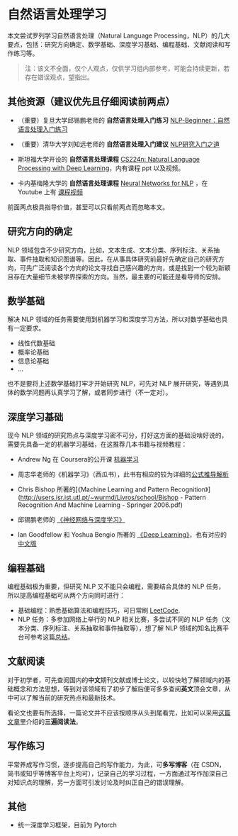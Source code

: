 # 自然语言处理学习

本文尝试罗列学习自然语言处理（Natural Language Processing，NLP）的几大要点，包括：研究方向确定、数学基础、深度学习基础、编程基础、文献阅读和写作练习等。

> 注：该文不全面，仅个人观点，仅供学习组内部参考，可能会持续更新，若存在错误观点，望指出。

## 其他资源（建议优先且仔细阅读前两点）

- （重要）复旦大学邱锡鹏老师的 **自然语言处理入门练习** [NLP-Beginner：自然语言处理入门练习](https://github.com/FudanNLP/nlp-beginner/blob/master/README.md)

- （重要）清华大学刘知远老师的 **自然语言处理入门建议** [NLP研究入门之道](https://github.com/zibuyu/research_tao)

- 斯坦福大学开设的 **自然语言处理课程** [CS224n: Natural Language Processing with Deep Learning](http://web.stanford.edu/class/cs224n/)，内有课程 ppt 以及视频。
- 卡内基梅隆大学的 **自然语言处理课程** [Neural Networks for NLP](http://phontron.com/class/nn4nlp2020/schedule/class-introduction.html) ，在 Youtube 上有 [课程视频](https://www.youtube.com/watch?v=D7o2Z1tAuQc)

前面两点极具指导价值，甚至可以只看前两点而忽略本文。

## 研究方向的确定

NLP 领域包含不少研究方向，比如，文本生成、文本分类、序列标注、关系抽取、事件抽取和知识图谱等。因此，在从事具体研究前最好先确定自己的研究方向，可先广泛阅读各个方向的论文寻找自己感兴趣的方向，或是找到一个较为新颖且存在大量细节未被学界探索的方向。当然，最主要的可能还是看导师的安排。

## 数学基础

解决 NLP 领域的任务需要使用到机器学习和深度学习方法，所以对数学基础也具有一定要求。

- 线性代数基础
- 概率论基础
- 信息论基础
- ...

也不是要将上述数学基础打牢才开始研究 NLP，可先对 NLP 展开研究，等遇到具体的数学问题再认真学习了解，或者同步进行（不一定对）。

## 深度学习基础

现今 NLP 领域的研究热点与深度学习密不可分，打好这方面的基础没啥好说的，需要先具备一定的机器学习基础，在这推荐几本书籍与视频教程：

- Andrew Ng 在 Coursera的公开课 [机器学习](https://www.coursera.org/learn/machine-learning)

- 周志华老师的《机器学习》（西瓜书），此书有相应的较为详细的[公式推导解析](https://github.com/datawhalechina/pumpkin-book)
- Chris Bishop 所著的[《Machine Learning and Pattern Recognition》](http://users.isr.ist.utl.pt/~wurmd/Livros/school/Bishop - Pattern Recognition And Machine Learning - Springer  2006.pdf)
- 邱锡鹏老师的 [《神经网络与深度学习》](https://nndl.github.io/)
- Ian Goodfellow 和 Yoshua Bengio 所著的 [《Deep Learning》](https://www.deeplearningbook.org/)，也有对应的[中文版](https://github.com/exacity/deeplearningbook-chinese)

## 编程基础

<!--业内普遍任务自然语言处理研究难以落地，而且落地往往也需要大量工程方面的辅助。-->

编程基础极为重要，但研究 NLP 又不能只会编程，需要结合具体的 NLP 任务，所以提高编程基础可从两个方向同时进行：

- 基础编程：熟悉基础算法和编程技巧，可日常刷 [LeetCode](https://leetcode-cn.com/).
- NLP 任务：多参加网络上举行的 NLP 相关比赛，多尝试不同的 NLP 任务（文本分类、序列标注、关系抽取和事件抽取等），想了解 NLP 领域的知名比赛平台可参考这篇[总结](https://mp.weixin.qq.com/s/a4oNMCrHnjW6OOZyp6NJuQ
  )。

## 文献阅读

对于初学者，可先查阅国内的**中文**期刊文献或博士论文，以较快地了解领域内的基础概念和方法思想，等到对该领域有了初步了解后便可多多查阅**英文**顶会文章，从中可以了解当前的研究热点和最新技术。

看论文也要有所选择，一篇论文并不应该按顺序从头到尾看完，比如可以采用[这篇文章](https://web.stanford.edu/class/cs244/papers/HowtoReadPaper.pdf)里介绍的**三遍阅读法**。

## 写作练习

平常养成写作习惯，逐步提高自己的写作能力，为此，可**多写博客**（在 CSDN，简书或知乎等博客平台上均可），记录自己的学习过程，一方面通过写作加深自己对知识点的理解，另一方面可引发讨论及时纠正自己的错误理解。

## 其他

- 统一深度学习框架，目前为 Pytorch

